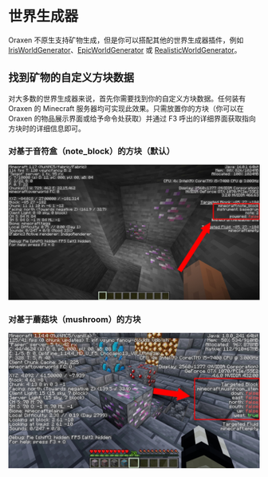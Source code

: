 # 世界生成器

Oraxen 不原生支持矿物生成，但是你可以搭配其他的世界生成器插件，例如 [IrisWorldGenerator](https://docs.oraxen.com/compatibility/world-generators/iris-world-generator)、[EpicWorldGenerator](https://www.spigotmc.org/resources/epicworldgenerator-1-14-1-15-2-support-all-update-aquatic-features.8067/) 或 [RealisticWorldGenerator](https://www.spigotmc.org/resources/realisticworldgenerator-1-8-8-1-16-x.15905/)。

## 找到矿物的自定义方块数据

对大多数的世界生成器来说，首先你需要找到你的自定义方块数据。任何装有 Oraxen 的 Minecraft 服务器均可实现此效果。只需放置你的方块（你可以在 Oraxen 的物品展示界面或给予命令处获取）并通过 F3 呼出的详细界面获取指向方块时的详细信息即可。

### 对基于音符盒（note_block）的方块（默认）

![img](images/image46.png '基于音符盒的自定义方块')

### 对基于蘑菇块（mushroom）的方块

![img](images/image47.png '基于蘑菇块的自定义方块')